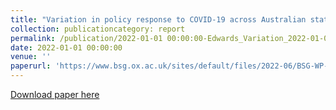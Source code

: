 ```yaml
---
title: "Variation in policy response to COVID-19 across Australian states and territories"
collection: publicationcategory: report
permalink: /publication/2022-01-01 00:00:00-Edwards_Variation_2022-01-01
date: 2022-01-01 00:00:00
venue: ''
paperurl: 'https://www.bsg.ox.ac.uk/sites/default/files/2022-06/BSG-WP-046-2022.pdf'
---
```

[Download paper here](https://www.bsg.ox.ac.uk/sites/default/files/2022-06/BSG-WP-046-2022.pdf)
